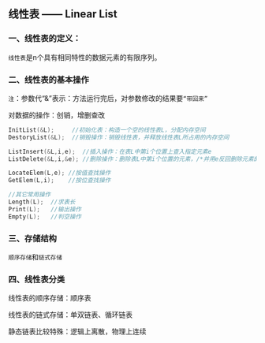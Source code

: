 ## 线性表 —— Linear List

### 一、线性表的定义：

`线性表`是n个具有相同特性的数据元素的有限序列。



### 二、线性表的基本操作

`注`：参数代“&”表示：方法运行完后，对参数修改的结果要`“带回来”`

对数据的操作：创销，增删查改

```c
InitList(&L);     //初始化表：构造一个空的线性表L，分配内存空间
DestoryList(&L);  //销毁操作：销毁线性表，并释放线性表L所占用的内存空间

ListInsert(&L,i,e);  //插入操作：在表L中第i个位置上查入指定元素e
ListDelete(&L,i,&e); //删除操作：删除表L中第i个位置的元素，/*并用e反回删除元素的值*/

LocateElem(L,e); //按值查找操作
GetElem(L,i);    //按位查找操作

//其它常用操作
Length(L);  //求表长
Print(L);   //输出操作
Empty(L);   //判空操作
```

### 三、存储结构

`顺序存储`和`链式存储`

### 四、线性表分类

线性表的顺序存储：顺序表

线性表的链式存储：单双链表、循环链表

静态链表比较特殊：逻辑上离散，物理上连续
